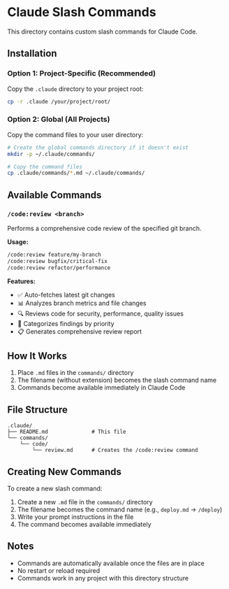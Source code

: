 # Claude Slash Commands

This directory contains custom slash commands for Claude Code.

## Installation

### Option 1: Project-Specific (Recommended)
Copy the `.claude` directory to your project root:
```bash
cp -r .claude /your/project/root/
```

### Option 2: Global (All Projects)
Copy the command files to your user directory:
```bash
# Create the global commands directory if it doesn't exist
mkdir -p ~/.claude/commands/

# Copy the command files
cp .claude/commands/*.md ~/.claude/commands/
```

## Available Commands

### `/code:review <branch>`
Performs a comprehensive code review of the specified git branch.

**Usage:**
```bash
/code:review feature/my-branch
/code:review bugfix/critical-fix
/code:review refactor/performance
```

**Features:**
- ✅ Auto-fetches latest git changes
- 📊 Analyzes branch metrics and file changes  
- 🔍 Reviews code for security, performance, quality issues
- 🚨 Categorizes findings by priority
- 📋 Generates comprehensive review report

## How It Works

1. Place `.md` files in the `commands/` directory
2. The filename (without extension) becomes the slash command name
3. Commands become available immediately in Claude Code

## File Structure

```
.claude/
├── README.md              # This file
└── commands/
    └── code/
        └── review.md      # Creates the /code:review command
```

## Creating New Commands

To create a new slash command:

1. Create a new `.md` file in the `commands/` directory
2. The filename becomes the command name (e.g., `deploy.md` → `/deploy`)
3. Write your prompt instructions in the file
4. The command becomes available immediately

## Notes

- Commands are automatically available once the files are in place
- No restart or reload required
- Commands work in any project with this directory structure